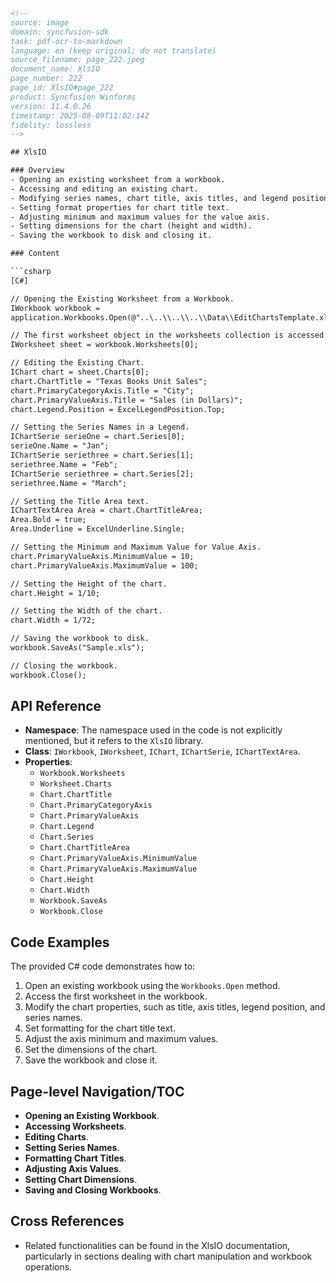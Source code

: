 ```html
<!-- 
source: image
domain: syncfusion-sdk
task: pdf-ocr-to-markdown
language: en (keep original; do not translate)
source_filename: page_222.jpeg
document_name: XlsIO
page_number: 222
page_id: XlsIO#page_222
product: Syncfusion Winforms
version: 11.4.0.26
timestamp: 2025-08-09T11:02:14Z
fidelity: lossless
-->

## XlsIO

### Overview
- Opening an existing worksheet from a workbook.
- Accessing and editing an existing chart.
- Modifying series names, chart title, axis titles, and legend position.
- Setting format properties for chart title text.
- Adjusting minimum and maximum values for the value axis.
- Setting dimensions for the chart (height and width).
- Saving the workbook to disk and closing it.

### Content

```csharp
[C#]

// Opening the Existing Worksheet from a Workbook.
IWorkbook workbook = 
application.Workbooks.Open(@"..\..\\..\\..\\Data\\EditChartsTemplate.xls");

// The first worksheet object in the worksheets collection is accessed.
IWorksheet sheet = workbook.Worksheets[0];

// Editing the Existing Chart.
IChart chart = sheet.Charts[0];
chart.ChartTitle = "Texas Books Unit Sales";
chart.PrimaryCategoryAxis.Title = "City";
chart.PrimaryValueAxis.Title = "Sales (in Dollars)";
chart.Legend.Position = ExcelLegendPosition.Top;

// Setting the Series Names in a Legend.
IChartSerie serieOne = chart.Series[0];
serieOne.Name = "Jan";
IChartSerie seriethree = chart.Series[1];
seriethree.Name = "Feb";
IChartSerie seriethree = chart.Series[2];
seriethree.Name = "March";

// Setting the Title Area text.
IChartTextArea Area = chart.ChartTitleArea;
Area.Bold = true;
Area.Underline = ExcelUnderline.Single;

// Setting the Minimum and Maximum Value for Value Axis.
chart.PrimaryValueAxis.MinimumValue = 10;
chart.PrimaryValueAxis.MaximumValue = 100;

// Setting the Height of the chart.
chart.Height = 1/10;

// Setting the Width of the chart.
chart.Width = 1/72;

// Saving the workbook to disk.
workbook.SaveAs("Sample.xls");

// Closing the workbook.
workbook.Close();
```

## API Reference
- **Namespace**: The namespace used in the code is not explicitly mentioned, but it refers to the `XlsIO` library.
- **Class**: `IWorkbook`, `IWorksheet`, `IChart`, `IChartSerie`, `IChartTextArea`.
- **Properties**:
  - `Workbook.Worksheets`
  - `Worksheet.Charts`
  - `Chart.ChartTitle`
  - `Chart.PrimaryCategoryAxis`
  - `Chart.PrimaryValueAxis`
  - `Chart.Legend`
  - `Chart.Series`
  - `Chart.ChartTitleArea`
  - `Chart.PrimaryValueAxis.MinimumValue`
  - `Chart.PrimaryValueAxis.MaximumValue`
  - `Chart.Height`
  - `Chart.Width`
  - `Workbook.SaveAs`
  - `Workbook.Close`

## Code Examples

The provided C# code demonstrates how to:
1. Open an existing workbook using the `Workbooks.Open` method.
2. Access the first worksheet in the workbook.
3. Modify the chart properties, such as title, axis titles, legend position, and series names.
4. Set formatting for the chart title text.
5. Adjust the axis minimum and maximum values.
6. Set the dimensions of the chart.
7. Save the workbook and close it.

## Page-level Navigation/TOC
- **Opening an Existing Workbook**.
- **Accessing Worksheets**.
- **Editing Charts**.
- **Setting Series Names**.
- **Formatting Chart Titles**.
- **Adjusting Axis Values**.
- **Setting Chart Dimensions**.
- **Saving and Closing Workbooks**.

## Cross References
- Related functionalities can be found in the XlsIO documentation, particularly in sections dealing with chart manipulation and workbook operations.

<!-- tags: [product, module, control, api, version?] keywords: [XlsIO, workbook, worksheet, chart, legend, axis, series, title, save, close] -->
```